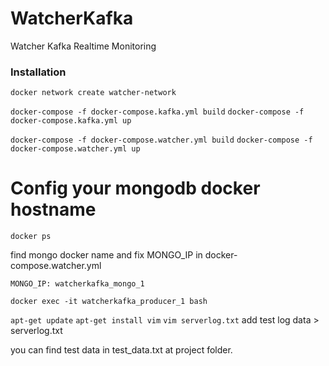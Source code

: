 # WatcherKafka
Watcher Kafka Realtime Monitoring


### Installation

```docker network create watcher-network```

```docker-compose -f docker-compose.kafka.yml build```
```docker-compose -f docker-compose.kafka.yml up```

```docker-compose -f docker-compose.watcher.yml build```
```docker-compose -f docker-compose.watcher.yml up```

# Config your mongodb docker hostname
```docker ps```

find mongo docker name and fix MONGO_IP in docker-compose.watcher.yml

```MONGO_IP: watcherkafka_mongo_1```

```docker exec -it watcherkafka_producer_1 bash```

```apt-get update```
```apt-get install vim```
```vim serverlog.txt```
add test log data > serverlog.txt

you can find test data in test_data.txt at project folder.
